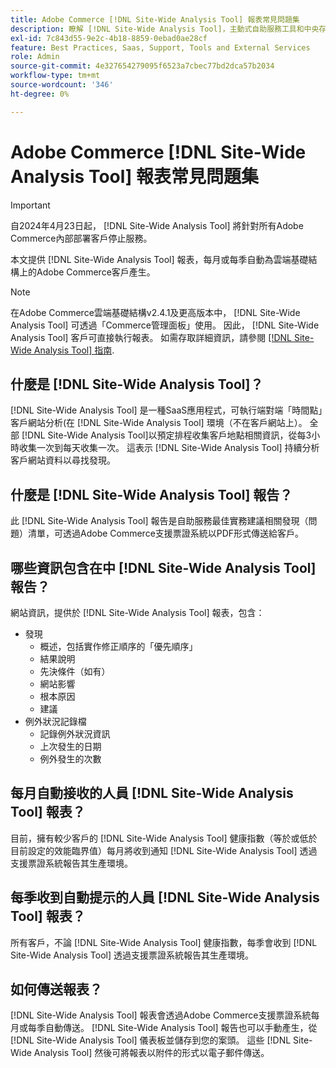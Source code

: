 ```yaml
---
title: Adobe Commerce [!DNL Site-Wide Analysis Tool] 報表常見問題集
description: 瞭解 [!DNL Site-Wide Analysis Tool]，主動式自助服務工具和中央存放庫，其中包含詳細的系統分析和建議，以確保Adobe Commerce安裝的安全性和可操作性。
exl-id: 7c843d55-9e2c-4b18-8859-0ebad0ae28cf
feature: Best Practices, Saas, Support, Tools and External Services
role: Admin
source-git-commit: 4e327654279095f6523a7cbec77bd2dca57b2034
workflow-type: tm+mt
source-wordcount: '346'
ht-degree: 0%

---
```


# Adobe Commerce [!DNL Site-Wide Analysis Tool] 報表常見問題集

>[!IMPORTANT]
>
>自2024年4月23日起， [!DNL Site-Wide Analysis Tool] 將針對所有Adobe Commerce內部部署客戶停止服務。

本文提供 [!DNL Site-Wide Analysis Tool] 報表，每月或每季自動為雲端基礎結構上的Adobe Commerce客戶產生。

>[!NOTE]
>
>在Adobe Commerce雲端基礎結構v2.4.1及更高版本中， [!DNL Site-Wide Analysis Tool] 可透過「Commerce管理面板」使用。 因此， [!DNL Site-Wide Analysis Tool] 客戶可直接執行報表。 如需存取詳細資訊，請參閱 [[!DNL Site-Wide Analysis Tool] 指南](https://experienceleague.adobe.com/docs/commerce-operations/tools/site-wide-analysis-tool/access.html).

## 什麼是 [!DNL Site-Wide Analysis Tool]？

[!DNL Site-Wide Analysis Tool] 是一種SaaS應用程式，可執行端對端「時間點」客戶網站分析(在 [!DNL Site-Wide Analysis Tool] 環境（不在客戶網站上）。 全部 [!DNL Site-Wide Analysis Tool]以預定排程收集客戶地點相關資訊，從每3小時收集一次到每天收集一次。 這表示 [!DNL Site-Wide Analysis Tool] 持續分析客戶網站資料以尋找發現。

## 什麼是 [!DNL Site-Wide Analysis Tool] 報告？

此 [!DNL Site-Wide Analysis Tool] 報告是自助服務最佳實務建議相關發現（問題）清單，可透過Adobe Commerce支援票證系統以PDF形式傳送給客戶。

## 哪些資訊包含在中 [!DNL Site-Wide Analysis Tool] 報告？

網站資訊，提供於 [!DNL Site-Wide Analysis Tool] 報表，包含：

* 發現
   * 概述，包括實作修正順序的「優先順序」
   * 結果說明
   * 先決條件（如有）
   * 網站影響
   * 根本原因
   * 建議
* 例外狀況記錄檔
   * 記錄例外狀況資訊
   * 上次發生的日期
   * 例外發生的次數

## 每月自動接收的人員 [!DNL Site-Wide Analysis Tool] 報表？

目前，擁有較少客戶的 [!DNL Site-Wide Analysis Tool] 健康指數（等於或低於目前設定的效能臨界值）每月將收到通知 [!DNL Site-Wide Analysis Tool] 透過支援票證系統報告其生產環境。

## 每季收到自動提示的人員 [!DNL Site-Wide Analysis Tool] 報表？

所有客戶，不論 [!DNL Site-Wide Analysis Tool] 健康指數，每季會收到 [!DNL Site-Wide Analysis Tool] 透過支援票證系統報告其生產環境。

## 如何傳送報表？

[!DNL Site-Wide Analysis Tool] 報表會透過Adobe Commerce支援票證系統每月或每季自動傳送。 [!DNL Site-Wide Analysis Tool] 報告也可以手動產生，從 [!DNL Site-Wide Analysis Tool] 儀表板並儲存到您的案頭。 這些 [!DNL Site-Wide Analysis Tool] 然後可將報表以附件的形式以電子郵件傳送。
